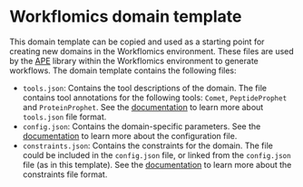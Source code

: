 # Workflomics domain template

This domain template can be copied and used as a starting point for creating new domains in the Workflomics environment. These files are used by the [APE](https://ape-framework.readthedocs.io/en/latest) library within the Workflomics environment to generate workflows. The domain template contains the following files:

- `tools.json`: Contains the tool descriptions of the domain. The file contains tool annotations for the following tools: `Comet`, `PeptideProphet` and `ProteinProphet`. See the [documentation](https://ape-framework.readthedocs.io/en/latest/docs/specifications/setup.html#tool-annotations) to learn more about `tools.json` file format.
- `config.json`: Contains the domain-specific parameters. See the [documentation](https://ape-framework.readthedocs.io/en/latest/docs/specifications/setup.html#configuration-file) to learn more about the configuration file.
- `constraints.json`: Contains the constraints for the domain. The file could be included in the `config.json` file, or linked from the `config.json` file (as in this template). See the [documentation](https://ape-framework.readthedocs.io/en/latest/docs/specifications/setup.html#configuration-file) to learn more about the constraints file format.